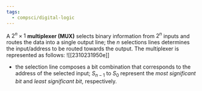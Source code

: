 ```yaml
---
tags:
  - compsci/digital-logic
---
```

A $2^{n}\times 1$ **multiplexer (MUX)** selects binary information from $2^n$ inputs and routes the data into a single output line; the $n$ selections lines determines the input/address to be routed towards the output. The multiplexer is represented as follows: ![[2310231950e]]
- the selection line composes a bit combination that corresponds to the address of the selected input; $S_{n-1}$ to $S_0$ represent the *most significant bit* and *least significant bit*, respectively.
